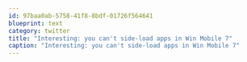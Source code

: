 ```yaml
---
id: 97baa0ab-5758-41f8-8bdf-01726f564641
blueprint: text
category: twitter
title: "Interesting: you can't side-load apps in Win Mobile 7"
caption: "Interesting: you can't side-load apps in Win Mobile 7"
---
```

